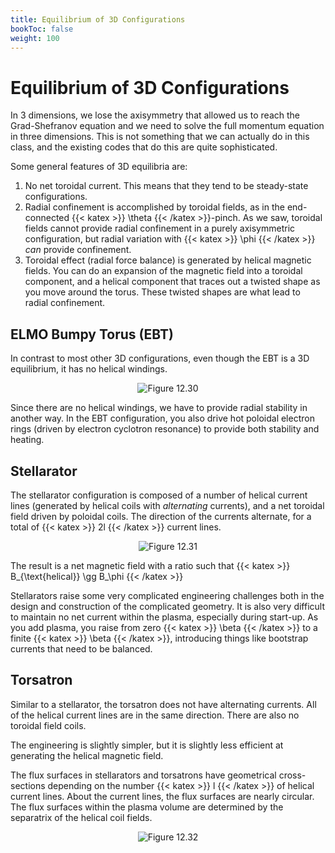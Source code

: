 ```yaml
---
title: Equilibrium of 3D Configurations
bookToc: false
weight: 100
---
```



# Equilibrium of 3D Configurations

In 3 dimensions, we lose the axisymmetry that allowed us to reach the Grad-Shefranov equation and we need to solve the full momentum equation in three dimensions. This is not something that we can actually do in this class, and the existing codes that do this are quite sophisticated.

Some general features of 3D equilibria are:

 1. No net toroidal current. This means that they tend to be steady-state configurations.
 2. Radial confinement is accomplished by toroidal fields, as in the end-connected {{< katex >}} \theta {{< /katex >}}-pinch. As we saw, toroidal fields cannot provide radial confinement in a purely axisymmetric configuration, but radial variation with {{< katex >}} \phi {{< /katex >}} _can_ provide confinement.
 3. Toroidal effect (radial force balance) is generated by helical magnetic fields. You can do an expansion of the magnetic field into a toroidal component, and a helical component that traces out a twisted shape as you move around the torus. These twisted shapes are what lead to radial confinement.


## ELMO Bumpy Torus (EBT)

In contrast to most other 3D configurations, even though the EBT is a 3D equilibrium, it has no helical windings.

<p align="center"> <img alt="Figure 12.30" src="/r/img/12.30.png" /> </p>

Since there are no helical windings, we have to provide radial stability in another way. In the EBT configuration, you also drive hot poloidal electron rings (driven by electron cyclotron resonance) to provide both stability and heating.

## Stellarator

The stellarator configuration is composed of a number of helical current lines (generated by helical coils with _alternating_ currents), and a net toroidal field driven by poloidal coils. The direction of the currents alternate, for a total of {{< katex >}} 2l {{< /katex >}} current lines.

<p align="center"> <img alt="Figure 12.31" src="/r/img/12.31.png" /> </p>

The result is a net magnetic field with a ratio such that {{< katex >}} B_{\text{helical}} \gg B_\phi {{< /katex >}} 

Stellarators raise some very complicated engineering challenges both in the design and construction of the complicated geometry. It is also very difficult to maintain no net current within the plasma, especially during start-up. As you add plasma, you raise from zero {{< katex >}} \beta {{< /katex >}} to a finite {{< katex >}} \beta {{< /katex >}}, introducing things like bootstrap currents that need to be balanced.

## Torsatron

Similar to a stellarator, the torsatron does not have alternating currents. All of the helical current lines are in the same direction. There are also no toroidal field coils.

The engineering is slightly simpler, but it is slightly less efficient at generating the helical magnetic field.

The flux surfaces in stellarators and torsatrons have geometrical cross-sections depending on the number {{< katex >}} l {{< /katex >}} of helical current lines. About the current lines, the flux surfaces are nearly circular. The flux surfaces within the plasma volume are determined by the separatrix of the helical coil fields.

<p align="center"> <img alt="Figure 12.32" src="/r/img/12.32.png" /> </p>
